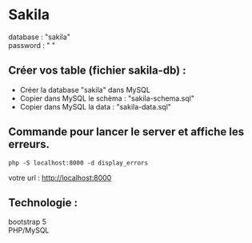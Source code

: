 # Sakila
 database : "sakila"   
 password : " "
 
## Créer vos table (fichier sakila-db) : 

   * Créer la database "sakila" dans MySQL
   * Copier dans MySQL le schèma : "sakila-schema.sql"
   * Copier dans MySQL la data : "sakila-data.sql" 

## Commande pour lancer le server et affiche les erreurs.
 ``` 
 php -S localhost:8000 -d display_errors 
 ```
   votre url : <http://localhost:8000>
## Technologie :
  bootstrap 5   
  PHP/MySQL   
 
 
  
